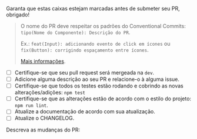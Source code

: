 Garanta que estas caixas estejam marcadas antes de submeter seu PR, obrigado!

> O nome do PR deve respeitar os padrões do Conventional Commits: `tipo(Nome do Componente): Descrição do PR`. 
> 
> Ex.: `feat(Input): adicionando evento de click em ícones` ou `fix(Button): corrigindo espaçamento entre ícones`.
>
> [Mais informações](http://www.conventionalcommits.org).

* [ ] Certifique-se que seu pull request será mergeada na `dev`.
* [ ] Adicione alguma descrição ao seu PR e relacione-o à alguma issue.
* [ ] Certifique-se que todos os testes estão rodando e cobrindo as novas alterações/adições: `npm test`
* [ ] Certifique-se que as alterações estão de acordo com o estilo do projeto: `npm run lint`.
* [ ] Atualize a documentação de acordo com sua atualização.
* [ ] Atualize o CHANGELOG.

Descreva as mudanças do PR:



